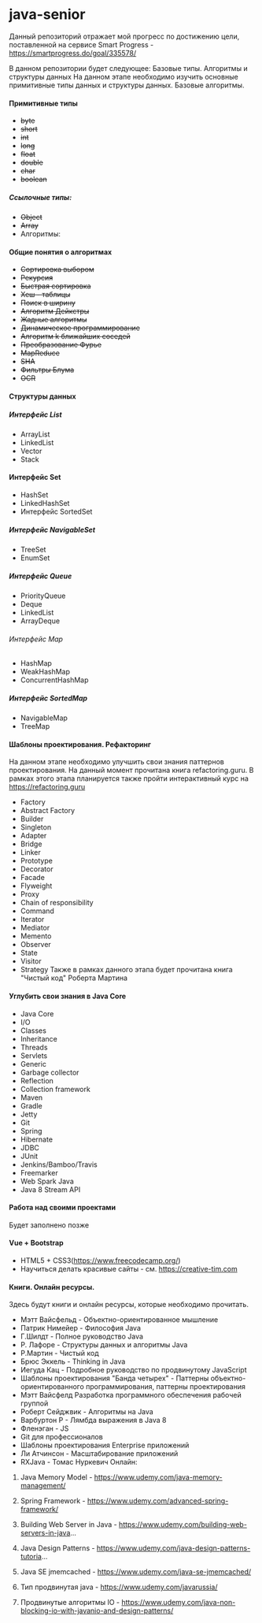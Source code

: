 # java-senior
Данный репозиторий отражает мой прогресс по достижению цели, поставленной на сервисе Smart Progress - https://smartprogress.do/goal/335578/

В данном репозитории будет следующее:
Базовые типы. Алгоритмы и структуры данных
На данном этапе необходимо изучить основные примитивные типы данных и структуры данных. Базовые алгоритмы.

#### Примитивные типы

* ~~byte~~
* ~~short~~
* ~~int~~
* ~~long~~
* ~~float~~
* ~~double~~
* ~~char~~
* ~~boolean~~

##### Ссылочные типы:

* ~~Object~~
* ~~Array~~
* Алгоритмы:

#### Общие понятия о алгоритмах
* ~~Сортировка выбором~~
* ~~Рекурсия~~
* ~~Быстрая сортировка~~
* ~~Хеш - таблицы~~
* ~~Поиск в ширину~~
* ~~Алгоритм Дейкстры~~
* ~~Жадные алгоритмы~~
* ~~Динамическое программирование~~
* ~~Алгоритм k ближайших соседей~~
* ~~Преобразование Фурье~~
* ~~MapReduce~~
* ~~SHA~~
* ~~Фильтры Блума~~
* ~~OCR~~

#### Структуры данных

##### Интерфейс List

* ArrayList
* LinkedList
* Vector
* Stack

#### Интерфейс Set

* HashSet
* LinkedHashSet
* Интерфейс SortedSet

##### Интерфейс NavigableSet
* TreeSet
* EnumSet


##### Интерфейс Queue

* PriorityQueue
* Deque
* LinkedList
* ArrayDeque

###### Интерфейс Map

* HashMap
* WeakHashMap
* ConcurrentHashMap


##### Интерфейс SortedMap

* NavigableMap
* TreeMap

#### Шаблоны проектирования. Рефакторинг
На данном этапе необходимо улучшить свои знания паттернов проектирования. На данный момент прочитана книга refactoring.guru. В рамках этого этапа планируется также пройти интерактивный курс на https://refactoring.guru

* Factory
* Abstract Factory
* Builder
* Singleton
* Adapter
* Bridge
* Linker
* Prototype
* Decorator
* Facade
* Flyweight
* Proxy
* Chain of responsibility
* Command
* Iterator
* Mediator
* Memento
* Observer
* State
* Visitor
* Strategy
Также в рамках данного этапа будет прочитана книга "Чистый код" Роберта Мартина

#### Углубить свои знания в Java Core
* Java Core
* I/O
* Classes
* Inheritance
* Threads
* Servlets
* Generic
* Garbage collector
* Reflection
* Collection framework
* Maven
* Gradle
* Jetty
* Git
* Spring
* Hibernate
* JDBC
* JUnit
* Jenkins/Bamboo/Travis
* Freemarker
* Web Spark Java
* Java 8 Stream API

#### Работа над своими проектами
Будет заполнено позже

#### Vue + Bootstrap
* HTML5 + CSS3(https://www.freecodecamp.org/)
* Научиться делать красивые сайты - см. https://creative-tim.com


#### Книги. Онлайн ресурсы.
Здесь будут книги и онлайн ресурсы, которые необходимо прочитать.

* Мэтт Вайсфельд - Объектно-ориентированное мышление
* Патрик Нимейер - Философия Java
* Г.Шилдт - Полное руководство Java
* Р. Лафоре - Структуры данных и алгоритмы Java
* Р.Мартин - Чистый код
* Брюс Эккель - Thinking in Java
* Иегуда Кац - Подробное руководство по продвинутому JavaScript
* Шаблоны проектирования "Банда четырех" - Паттерны объектно-ориентированного программирования, паттерны проектирования
* Мэтт Вайсфелд Разработка программного обеспечения рабочей группой
* Роберт Сейджвик - Алгоритмы на Java
* Варбуртон Р - Лямбда выражения в Java 8
* Фленэган - JS
* Git для профессионалов
* Шаблоны проектирования Enterprise приложений
* Ли Атчинсон - Масштабирование приложений
* RXJava - Томас Нуркевич
Онлайн:

1. Java Memory Model - https://www.udemy.com/java-memory-management/

2. Spring Framework - https://www.udemy.com/advanced-spring-framework/

3. Building Web Server in Java - https://www.udemy.com/building-web-servers-in-java...

4. Java Design Patterns - https://www.udemy.com/java-design-patterns-tutoria...

5. Java SE jmemcached - https://www.udemy.com/java-se-jmemcached/

6. Тип продвинутая java - https://www.udemy.com/javarussia/

7. Продвинутые алгоритмы IO - https://www.udemy.com/java-non-blocking-io-with-javanio-and-design-patterns/
